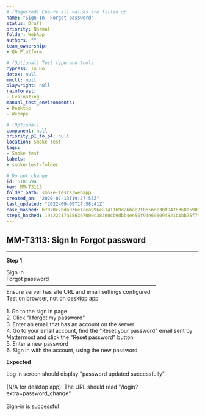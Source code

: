```yaml
---
# (Required) Ensure all values are filled up
name: "Sign In  Forgot password"
status: Draft
priority: Normal
folder: WebApp
authors: ""
team_ownership: 
- QA Platform

# (Optional) Test type and tools
cypress: To Do
detox: null
mmctl: null
playwright: null
rainforest: 
- Evaluating
manual_test_environments: 
- Desktop
- Webapp

# (Optional)
component: null
priority_p1_to_p4: null
location: Smoke Test
tags: 
- Smoke test
labels: 
- smoke-test-folder

# Do not change
id: 6181594
key: MM-T3113
folder_path: smoke-tests/webapp
created_on: "2020-07-13T19:27:53Z"
last_updated: "2022-09-09T17:58:41Z"
case_hashed: b7870c7bda936e1cea996e81411b9d26bae2f065bde30f94763680590fbe1e972472b20951560940609000b5cbbd5d2b
steps_hashed: 19422217a156367000c38400cb9dbb4ee55f94e696094821b1bb75f7fab688e390bffa83033ca1323227355f05e008fa
---
```


## MM-T3113: Sign In Forgot password

---

**Step 1**

Sign In\
Forgot password\
————————————————————————————\
Ensure server has site URL and email settings configured\
Test on browser, not on desktop app\
\
1\. Go to the sign in page\
2\. Click "I forgot my password"\
3\. Enter an email that has an account on the server\
4\. Go to your email account, find the "Reset your password" email sent by Mattermost and click the "Reset password" button\
5\. Enter a new password\
6\. Sign in with the account, using the new password

**Expected**

Log in screen should display "password updated successfully".\
\
(N/A for desktop app): The URL should read "/login?extra=password\_change"\
\
Sign-in is successful
